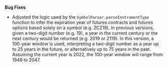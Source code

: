 **Bug Fixes**

* Adjusted the logic used by the `SymbolParser.parseInstrumentType` function to infer the expiration year of futures contracts and futures options based solely on a symbol (e.g. ZCZ19). In previous versions, given a two-digit number (e.g. 19), a year in the current century or the next century would be returned (e.g. 2019 or 2119). In this version, a 100-year window is used, interpreting a two-digit number as a year up to 25 years in the future, or alternatively up to 75 years in the past. Assuming the current year is 2022, the 100-year window will range from 1948 to 2047. 